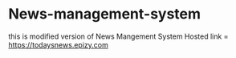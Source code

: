 # News-management-system
this is modified version of News Mangement System
Hosted link = https://todaysnews.epizy.com
